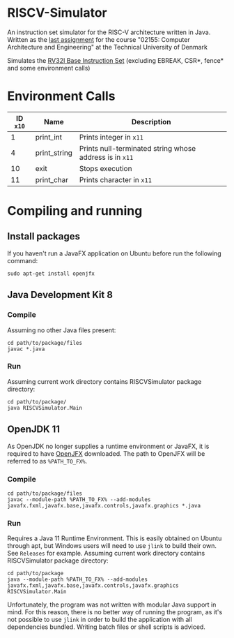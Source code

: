 # RISCV-Simulator
An instruction set simulator for the RISC-V architecture written in Java.
Written as the [last assignment](https://github.com/schoeberl/cae-lab/tree/master/finasgmt) for the course "02155: Computer Architecture and Engineering" at the Technical University of Denmark

Simulates the [RV32I Base Instruction Set](https://content.riscv.org/wp-content/uploads/2017/05/riscv-spec-v2.2.pdf) (excluding EBREAK, CSR*, fence* and some environment calls)

# Environment Calls
| ID `x10`    | Name         | Description                                            |
|-------------|--------------| -------------------------------------------------------|
| 1           | print_int    | Prints integer in `x11`                                |
| 4           | print_string | Prints null-terminated string whose address is in `x11`|
| 10          | exit         | Stops execution                                        |
| 11          | print_char   | Prints character in `x11`                              |

# Compiling and running
## Install packages
If you haven't run a JavaFX application on Ubuntu before run the following command: 
```
sudo apt-get install openjfx
```

## Java Development Kit 8
### Compile
Assuming no other Java files present:
```
cd path/to/package/files
javac *.java
```
### Run
Assuming current work directory contains RISCVSimulator package directory:
```
cd path/to/package/
java RISCVSimulator.Main
```
## OpenJDK 11
As OpenJDK no longer supplies a runtime environment or JavaFX, it is required to have [OpenJFX](https://openjfx.io/) downloaded.
The path to OpenJFX will be referred to as `%PATH_TO_FX%`.
### Compile
```
cd path/to/package/files
javac --module-path %PATH_TO_FX% --add-modules javafx.fxml,javafx.base,javafx.controls,javafx.graphics *.java
```

### Run
Requires a Java 11 Runtime Environment. This is easily obtained on Ubuntu through apt, but Windows users will need to use `jlink` to build their own. See `Releases` for example.
Assuming current work directory contains RISCVSimulator package directory:
```
cd path/to/package
java --module-path %PATH_TO_FX% --add-modules javafx.fxml,javafx.base,javafx.controls,javafx.graphics RISCVSimulator.Main
```

Unfortunately, the program was not written with modular Java support in mind. For this reason, there is no better way of running the program, as it's not possible to use `jlink` in order to build the application with all dependencies bundled. Writing batch files or shell scripts is adviced.
